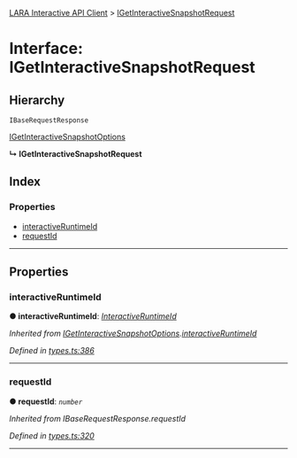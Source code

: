 [LARA Interactive API Client](../README.md) > [IGetInteractiveSnapshotRequest](../interfaces/igetinteractivesnapshotrequest.md)

# Interface: IGetInteractiveSnapshotRequest

## Hierarchy

 `IBaseRequestResponse`

 [IGetInteractiveSnapshotOptions](igetinteractivesnapshotoptions.md)

**↳ IGetInteractiveSnapshotRequest**

## Index

### Properties

* [interactiveRuntimeId](igetinteractivesnapshotrequest.md#interactiveruntimeid)
* [requestId](igetinteractivesnapshotrequest.md#requestid)

---

## Properties

<a id="interactiveruntimeid"></a>

###  interactiveRuntimeId

**● interactiveRuntimeId**: *[InteractiveRuntimeId](../#interactiveruntimeid)*

*Inherited from [IGetInteractiveSnapshotOptions](igetinteractivesnapshotoptions.md).[interactiveRuntimeId](igetinteractivesnapshotoptions.md#interactiveruntimeid)*

*Defined in [types.ts:386](../../../lara-typescript/src/interactive-api-client/types.ts#L386)*

___
<a id="requestid"></a>

###  requestId

**● requestId**: *`number`*

*Inherited from IBaseRequestResponse.requestId*

*Defined in [types.ts:320](../../../lara-typescript/src/interactive-api-client/types.ts#L320)*

___

